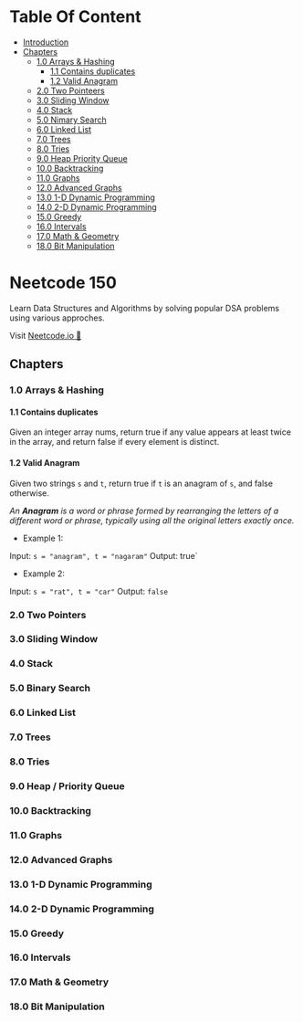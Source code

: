 # Table Of Content

- [Introduction](#neetcode-150)
- [Chapters](#chapters)
  - [1.0 Arrays & Hashing](#arrays--hashing)
    - [1.1 Contains duplicates](#11-contains-duplicates)
    - [1.2 Valid Anagram](#12-valid-anagram)
  - [2.0 Two Pointeers ](#20-two-pointers)
  - [3.0 Sliding Window](#30-sliding-window)
  - [4.0 Stack ](#40-stack)
  - [5.0 Nimary Search ](#50-binary-search)
  - [6.0 Linked List ](#60-linked-list)
  - [7.0 Trees ](#70-trees)
  - [8.0 Tries ](#80-tries)
  - [9.0 Heap Priority Queue ](#90-heap--priority-queue)
  - [10.0 Backtracking ](#100-backtracking)
  - [11.0 Graphs ](#110-graphs)
  - [12.0 Advanced Graphs ](#120-advanced-graphs)
  - [13.0 1-D Dynamic Programming ](#130-1-d-dynamic-programming)
  - [14.0 2-D Dynamic Programming ](#140-2-d-dynamic-programming)
  - [15.0 Greedy ](#150-greedy)
  - [16.0 Intervals ](#160-intervals)
  - [17.0 Math & Geometry ](#170-math--geometry)
  - [18.0 Bit Manipulation ](#180-bit-manipulation)

# Neetcode 150

Learn Data Structures and Algorithms by solving popular DSA problems using various approches.

Visit [Neetcode.io 🔗](https://neetcode.io/practice)

## Chapters

### 1.0 Arrays & Hashing

#### 1.1 Contains duplicates

Given an integer array nums, return true if any value appears at least twice in the array, and return false if every element is distinct.

#### 1.2 Valid Anagram

Given two strings `s` and `t`, return true if `t` is an anagram of `s`, and false otherwise.

_An **Anagram** is a word or phrase formed by rearranging the letters of a different word or phrase, typically using all the original letters exactly once._

- Example 1:

Input: `s = "anagram", t = "nagaram"`
Output: true`

- Example 2:

Input: `s = "rat", t = "car"`
Output: `false`

### 2.0 Two Pointers

### 3.0 Sliding Window

### 4.0 Stack

### 5.0 Binary Search

### 6.0 Linked List

### 7.0 Trees

### 8.0 Tries

### 9.0 Heap / Priority Queue

### 10.0 Backtracking

### 11.0 Graphs

### 12.0 Advanced Graphs

### 13.0 1-D Dynamic Programming

### 14.0 2-D Dynamic Programming

### 15.0 Greedy

### 16.0 Intervals

### 17.0 Math & Geometry

### 18.0 Bit Manipulation
